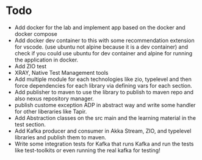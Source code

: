 # Todo

* Add docker for the lab and implement app based on the docker and docker compose
* Add docker dev container to this with some recommendation extension for vscode. (use ubuntu not alpine because it is a dev container) and check if you could use ubuntu for dev container and alpine for running the application in docker.
* Add ZIO test
* XRAY, Native Test Management tools
* Add multiple module for each technologies like zio, typelevel and then force dependencies for each library via defining vars for each section.
* Add publisher to maven to use the library to publish to maven repo and also nexus repository manager.
* publish custome exception ADP in abstract way and write some handler for other liberaries like Tapir.
* Add Abstraction classes on the src main and the learning material in the test section.
* Add Kafka producer and consumer in Akka Stream, ZIO, and typelevel libraries and publish them to maven.
* Write some integration tests for Kafka that runs Kafka and run the tests like test-toolkits or even running the real kafka for testing!